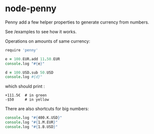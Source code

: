 node-penny
==========

Penny add a few helper properties to generate currency from numbers.

See /examples to see how it works. 

Operations on amounts of same currency:

```CoffeeScript
require 'penny'

e = 100.EUR.add 11.50.EUR
console.log "#{e}"

d = 100.USD.sub 50.USD
console.log #{d}"
```

which should print :

```
+111.5€  # in green
-$50     # in yellow
```

There are also shortcuts for big numbers:

```CoffeeScript
console.log "#{400.K.USD}"
console.log "#{1.M.EUR}"
console.log "#{1.B.USD}"
```

